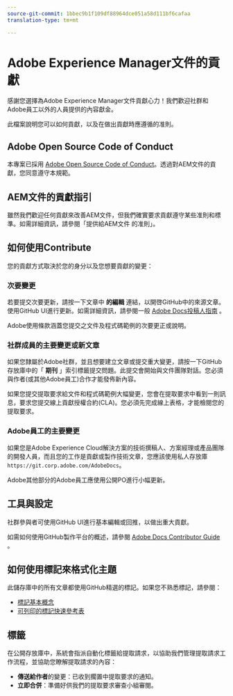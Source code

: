 ```yaml
---
source-git-commit: 1bbec9b1f109df88964dce051a58d111bf6cafaa
translation-type: tm+mt

---
```

# Adobe Experience Manager文件的貢獻

感謝您選擇為Adobe Experience Manager文件貢獻心力！我們歡迎社群和Adobe員工以外的人員提供的內容獻金。

此檔案說明您可以如何貢獻，以及在做出貢獻時應遵循的准則。

## Adobe Open Source Code of Conduct

本專案已採用 [Adobe Open Source Code of Conduct](code-of-conduct.md)。透過對AEM文件的貢獻，您同意遵守本規範。

## AEM文件的貢獻指引

雖然我們歡迎任何貢獻來改善AEM文件，但我們確實要求貢獻遵守某些准則和標準。如需詳細資訊，請參閱「提供給AEM文件 [](guidelines.md) 的准則」。

## 如何使用Contribute

您的貢獻方式取決於您的身分以及您想要貢獻的變更：

### 次要變更

若要提交次要更新，請按一下文章中 **的編輯** 連結，以開啓GitHub中的來源文章。使用GitHub UI進行更新。如需詳細資訊，請參閱一般 [Adobe Docs投稿人指南](https://docs.adobe.com/help/en/contributor/contributor-guide/introduction.html) 。

Adobe使用條款涵蓋您提交之文件及程式碼範例的次要更正或說明。

### 社群成員的主要變更或新文章

如果您隸屬於Adobe社群，並且想要建立文章或提交重大變更，請按一下GitHub存放庫中的「 **期刊** 」索引標籤提交問題。此提交會開始與文件團隊對話。您必須與作者(或其他Adobe員工)合作才能發佈新內容。

如果您提交提取要求給文件和程式碼範例大幅變更，您會在提取要求中看到一則訊息，要求您提交線上貢獻授權合約(CLA)。您必須先完成線上表格，才能檢閱您的提取要求。

### Adobe員工的主要變更

如果您是Adobe Experience Cloud解決方案的技術撰稿人、方案經理或產品團隊的開發人員，而且您的工作是貢獻或製作技術文章，您應該使用私人存放庫 `https://git.corp.adobe.com/AdobeDocs`。

Adobe其他部分的Adobe員工應使用公開PO進行小幅更新。

## 工具與設定

社群參與者可使用GitHub UI進行基本編輯或回推，以做出重大貢獻。

如需如何使用GitHub製作平台的概述，請參閱 [Adobe Docs Contributor Guide](https://docs.adobe.com/help/en/contributor/contributor-guide/introduction.html) 。

## 如何使用標記來格式化主題

此儲存庫中的所有文章都使用GitHub精選的標記。如果您不熟悉標記，請參閱：

* [標記基本概念](https://help.github.com/articles/getting-started-with-writing-and-formatting-on-github/)
* [可列印的標記快速參考表](https://guides.github.com/pdfs/markdown-cheatsheet-online.pdf)

## 標籤

在公開存放庫中，系統會指派自動化標籤給提取請求，以協助我們管理提取請求工作流程，並協助您瞭解提取請求的內容：

* **傳送給作者**的變更：已收到擱置中提取要求的通知。
* **立即合併**：準備好供我們的提取要求審查小組審閱。
